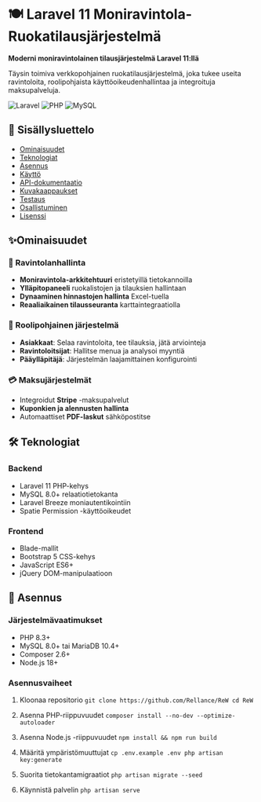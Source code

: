 # 🍽️ Laravel 11 Moniravintola-Ruokatilausjärjestelmä

**Moderni moniravintolainen tilausjärjestelmä Laravel 11:llä**

Täysin toimiva verkkopohjainen ruokatilausjärjestelmä, joka tukee useita ravintoloita, roolipohjaista käyttöoikeudenhallintaa ja integroituja maksupalveluja.

![Laravel](https://img.shields.io/badge/Laravel-11-FF2D20?style=for-the-badge&logo=laravel&logoColor=white)
![PHP](https://img.shields.io/badge/PHP-8.3+-777BB4?style=for-the-badge&logo=php&logoColor=white)
![MySQL](https://img.shields.io/badge/MySQL-8.0+-4479A1?style=for-the-badge&logo=mysql&logoColor=white)

## 📑 Sisällysluettelo
- [Ominaisuudet](#ominaisuudet)
- [Teknologiat](#teknologiat)
- [Asennus](#asennus)
- [Käyttö](#käyttö)
- [API-dokumentaatio](#api-dokumentaatio)
- [Kuvakaappaukset](#kuvakaappaukset)
- [Testaus](#testaus)
- [Osallistuminen](#osallistuminen)
- [Lisenssi](#lisenssi)

## ✨Ominaisuudet

### 🏪 Ravintolanhallinta
- **Moniravintola-arkkitehtuuri** eristetyillä tietokannoilla
- **Ylläpitopaneeli** ruokalistojen ja tilauksien hallintaan
- **Dynaaminen hinnastojen hallinta** Excel-tuella
- **Reaaliaikainen tilausseuranta** karttaintegraatiolla

### 👥 Roolipohjainen järjestelmä
- **Asiakkaat**: Selaa ravintoloita, tee tilauksia, jätä arviointeja
- **Ravintoloitsijat**: Hallitse menua ja analysoi myyntiä
- **Pääylläpitäjä**: Järjestelmän laajamittainen konfigurointi

### 💳 Maksujärjestelmät
- Integroidut **Stripe** -maksupalvelut
- **Kuponkien ja alennusten hallinta**
- Automaattiset **PDF-laskut** sähköpostitse

## 🛠️ Teknologiat

### Backend
- Laravel 11 PHP-kehys
- MySQL 8.0+ relaatiotietokanta
- Laravel Breeze moniautentikointiin
- Spatie Permission -käyttöoikeudet

### Frontend
- Blade-mallit
- Bootstrap 5 CSS-kehys
- JavaScript ES6+
- jQuery DOM-manipulaatioon

## 🚀 Asennus

### Järjestelmävaatimukset
- PHP 8.3+
- MySQL 8.0+ tai MariaDB 10.4+
- Composer 2.6+
- Node.js 18+

### Asennusvaiheet

1. Kloonaa repositorio
`git clone https://github.com/Rellance/ReW
cd ReW`
2. Asenna PHP-riippuvuudet
`composer install --no-dev --optimize-autoloader`


3. Asenna Node.js -riippuvuudet
`npm install && npm run build`


4. Määritä ympäristömuuttujat
`cp .env.example .env
php artisan key:generate`

5. Suorita tietokantamigraatiot
`php artisan migrate --seed`

6. Käynnistä palvelin
`php artisan serve`

